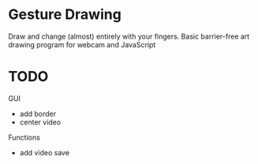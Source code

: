 # Gesture Drawing
 Draw and change (almost) entirely with your fingers. Basic barrier-free art drawing program for webcam and JavaScript

 # TODO
 
GUI
- add border
- center video

Functions
- add video save
